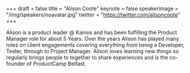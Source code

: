 +++
draft = false
title = "Alison Coote"
keynote = false
speakerimage = "/img/speakers/noavatar.jpg"
twitter = "https://twitter.com/alisoncoote"
+++

Alison is a product leader @ Kainos and has been fulfilling the Product Manager role for about 5 Years. Over the years Alison has played many roles on client engagements covering everything from being a Developer, Tester, through to Project Manager. Alison loves learning new things so regularly brings people to together to share experiences and is the co-founder of ProductCamp Belfast.